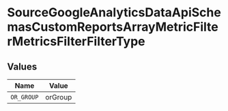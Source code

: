# SourceGoogleAnalyticsDataApiSchemasCustomReportsArrayMetricFilterMetricsFilterFilterType


## Values

| Name       | Value      |
| ---------- | ---------- |
| `OR_GROUP` | orGroup    |